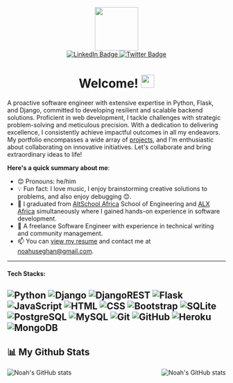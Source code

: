 <div align="center">
  <img src="https://media.giphy.com/media/M9gbBd9nbDrOTu1Mqx/giphy.gif" width="100"/>
  <br/>
  <div>
    <a href="https://www.linkedin.com/in/noahuseghan/">
      <img src="https://img.shields.io/badge/LinkedIn-blue?style=for-the-badge&logo=linkedin&logoColor=white" alt="LinkedIn Badge"/>
    </a>
    <a href="https://twitter.com/ogokimin">
      <img src="https://img.shields.io/badge/Twitter-blue?style=for-the-badge&logo=twitter&logoColor=white" alt="Twitter Badge"/>
    </a>
  </div>
  <img src="https://komarev.com/ghpvc/?username=unique-red&style=flat-square&color=blue" alt=""/>
  <h1>
  Welcome! <img src="https://media.giphy.com/media/hvRJCLFzcasrR4ia7z/giphy.gif" width="30px"/>
  </h1>
</div>

A proactive software engineer with extensive expertise in Python, Flask, and Django, committed to developing resilient and scalable backend solutions. Proficient in web development, I tackle challenges with strategic problem-solving and meticulous precision. With a dedication to delivering excellence, I consistently achieve impactful outcomes in all my endeavors. My portfolio encompasses a wide array of [projects](https://github.com/unique-red?tab=repositories), and I'm enthusiastic about collaborating on innovative initiatives. Let's collaborate and bring extraordinary ideas to life!


**Here's a quick summary about me**:

- 😊 Pronouns: he/him
- 💡 Fun fact: I love music, I enjoy brainstorming creative solutions to problems, and also enjoy debugging 😊.
- 🌱 I graduated from [AltSchool Africa](https://www.altschoolafrica.com/) School of Engineering and [ALX Africa](https://www.alxafrica.com/) simultaneously where I gained hands-on experience in software development.
- 💼 A freelance Software Engineer with experience in technical writing and community management.
- 📫 You can [view my resume](https://drive.google.com/file/d/1eYb2h5UeoQ56TsvHOqA7hSLNqER3WePD/view?usp=sharing) and contact me at noahuseghan@gmail.com.

---
#### Tech Stacks:

![Python](https://img.shields.io/badge/python-3670A0?style=for-the-badge&logo=python&logoColor=ffdd54)
![Django](https://img.shields.io/badge/django-092E20?style=for-the-badge&logo=django&logoColor=green)
![DjangoREST](https://img.shields.io/badge/DJANGO-REST-ff1709?style=for-the-badge&logo=django&logoColor=white&color=ff1709&labelColor=gray)
![Flask](https://img.shields.io/badge/flask-000000?style=for-the-badge&logo=flask&logoColor=white)
![JavaScript](https://img.shields.io/badge/javascript-F7DF1E?style=for-the-badge&logo=javascript&logoColor=black)
![HTML](https://img.shields.io/badge/html-E34F26?style=for-the-badge&logo=html5&logoColor=white)
![CSS](https://img.shields.io/badge/css-1572B6?style=for-the-badge&logo=css3&logoColor=white)
![Bootstrap](https://img.shields.io/badge/bootstrap-563D7C?style=for-the-badge&logo=bootstrap&logoColor=white)
![SQLite](https://img.shields.io/badge/sqlite-07405E?style=for-the-badge&logo=sqlite&logoColor=white)
![PostgreSQL](https://img.shields.io/badge/postgresql-336791?style=for-the-badge&logo=postgresql&logoColor=white)
![MySQL](https://img.shields.io/badge/mysql-%2300f.svg?style=for-the-badge&logo=mysql&logoColor=white)
![Git](https://img.shields.io/badge/git-F05032?style=for-the-badge&logo=git&logoColor=white)
![GitHub](https://img.shields.io/badge/github-181717?style=for-the-badge&logo=github&logoColor=white)
![Heroku](https://img.shields.io/badge/heroku-430098?style=for-the-badge&logo=heroku&logoColor=white)
![MongoDB](https://img.shields.io/badge/MongoDB-%234ea94b.svg?style=for-the-badge&logo=mongodb&logoColor=white)
---


## 📊 My Github Stats

<div style="display: flex; justify-content: space-between;">
    <img src="https://github-readme-stats.vercel.app/api?username=unique-red&show_icons=true&include_all_commits=true&hide_border=true" alt="Noah's GitHub stats" />
    <img src="https://github-readme-stats.vercel.app/api/top-langs/?username=unique-red&langs_count=8&layout=compact&hide_border=true" alt="Noah's GitHub stats" />
</div>

